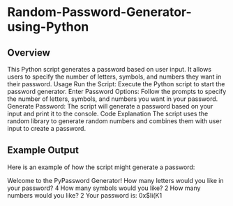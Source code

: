# Random-Password-Generator-using-Python


## Overview
This Python script generates a password based on user input. It allows users to specify the number of letters, symbols, and numbers they want in their password.
Usage
Run the Script: Execute the Python script to start the password generator.
Enter Password Options: Follow the prompts to specify the number of letters, symbols, and numbers you want in your password.
Generate Password: The script will generate a password based on your input and print it to the console.
Code Explanation
The script uses the random library to generate random numbers and combines them with user input to create a password.

## Example Output
Here is an example of how the script might generate a password:

Welcome to the PyPassword Generator!
How many letters would you like in your password?
4
How many symbols would you like?
2
How many numbers would you like?
2
Your password is: 0x$Ii(K1
